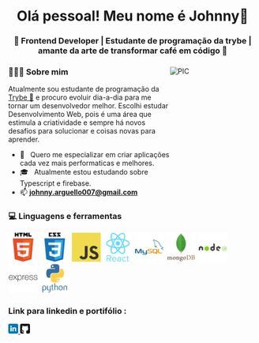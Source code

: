 <h1 align="center">Olá pessoal! Meu nome é Johnny👋 </h1>
<h3 align="center">🚀 Frontend Developer | Estudante de programação da trybe | amante da arte de transformar café em código  🚀</h3>
<div> 
<img width = "35%" align="right" alt="PIC" height="300px" src="https://i.pinimg.com/originals/70/59/50/705950ed634a123e86940ed9c67ee2ee.gif" />
<div align="left"> 
  <h3> 👨🏻‍💻 Sobre mim </h3>
  <p>Atualmente sou estudante de programação da <a href="https://www.betrybe.com/?utm_medium=cpc&utm_source=google&utm_campaign=Brand&utm_content=ad03_din_h&gclid=EAIaIQobChMI4KHuvcST8gIVchitBh2fPQwhEAAYASAAEgInkPD_BwE">Trybe 🚀</a> e procuro evoluir dia-a-dia para me tornar um desenvolvedor melhor. Escolhi estudar Desenvolvimento Web, pois é uma área que estimula a criatividade e sempre há novos desafios para solucionar e coisas novas para aprender.</p>

  - 🤔 &nbsp; Quero me especializar em criar aplicações cada vez mais performaticas e melhores.
  - 🎓 &nbsp; Atualmente estou estudando sobre Typescript e firebase.
  - 📫 **johnny.arguello007@gmail.com**
</div> 
</div>

<div>
  <h3> 💻 Linguagens e ferramentas </h3> 
  <p>
  <img src="https://raw.githubusercontent.com/devicons/devicon/master/icons/html5/html5-original-wordmark.svg" alt="html5" width="60" height="60"/><img>
  <img src="https://raw.githubusercontent.com/devicons/devicon/master/icons/css3/css3-original-wordmark.svg" alt="css3" width="60" height="60"/>
  <img src="https://raw.githubusercontent.com/devicons/devicon/master/icons/javascript/javascript-original.svg" alt="javascript" width="60" height="60"/>
  <img src="https://raw.githubusercontent.com/devicons/devicon/master/icons/react/react-original-wordmark.svg" alt="react" width="60" height="60"/> 
  <img src="https://raw.githubusercontent.com/devicons/devicon/master/icons/mysql/mysql-original-wordmark.svg" alt="mysql" width="60" height="60"/> 
  <img src="https://raw.githubusercontent.com/devicons/devicon/master/icons/mongodb/mongodb-original-wordmark.svg" alt="mongodb" width="60" height="60"/>
  <img src="https://raw.githubusercontent.com/devicons/devicon/master/icons/nodejs/nodejs-original-wordmark.svg" alt="nodejs" width="60" height="60"/>
  <img src="https://raw.githubusercontent.com/devicons/devicon/master/icons/express/express-original-wordmark.svg" alt="express" width="60" height="60"/>
      <img src="https://raw.githubusercontent.com/devicons/devicon/master/icons/python/python-original-wordmark.svg" alt="express" width="60" height="60"/>

  <p>

<h3 align="left">Link para linkedin e portifólio :</h3>
<section  align="left">
    <a href="https://www.linkedin.com/in/johnny-arguello-95b451217/" >
     <img src="https://raw.githubusercontent.com/edent/SuperTinyIcons/bed6907f8e4f5cb5bb21299b9070f4d7c51098c0/images/svg/linkedin.svg" alt="linkedin" width="4%" />
    </a>
    <a href="https://johnny-batata.github.io/meu-portifolio/">
     <img src="https://raw.githubusercontent.com/edent/SuperTinyIcons/3428513d6ee746e238e51d64f2a53231a0b9b7d9/images/svg/github.svg" width="4%" />
    </a>
</section>

</div> 

